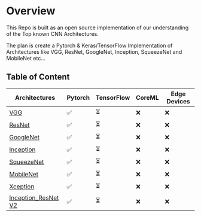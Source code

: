 # Overview

This Repo is built as an open source implementation of our understanding of the Top known CNN Architectures. 

The plan is create a Pytorch & Keras/TensorFlow Implementation of Architectures like VGG, ResNet, GoogleNet, Inception, SqueezeNet and MobileNet etc... 

## Table of Content

| Architectures            |   Pytorch  |    TensorFlow        |     CoreML       |      Edge Devices      |
| ---                      |     ---    | --- | --- | --- |
| [VGG](https://github.com/hamzaraouzi/CNN_architectures_pytorch/tree/main/VGG)                 |   ✅       |   ⏳   |   ❌   |    ❌   |
| [ResNet](https://github.com/hamzaraouzi/CNN_architectures_pytorch/tree/main/ResNet)                |   ✅        |   ⏳   |   ❌   |   ❌   |
| [GoogleNet](https://github.com/hamzaraouzi/CNN_architectures_pytorch/tree/main/GoogleNet)               |   ✅   |   ⏳   |   ❌   |   ❌   |
| [Inception](https://github.com/hamzaraouzi/CNN_architectures_pytorch/tree/main/Inception)             |   ✅   |   ⏳   |   ❌   |   ❌   |
| [SqueezeNet](https://github.com/hamzaraouzi/CNN_architectures_pytorch/tree/main/SqueezeNet)             |   ✅   |   ⏳   |   ❌   |   ❌   |
| [MobileNet](https://github.com/hamzaraouzi/CNN_architectures_pytorch/tree/main/MobileNet)              |   ✅   |   ⏳   |   ❌   |   ❌   |
| [Xception](https://github.com/hamzaraouzi/CNN_architectures_pytorch/tree/main/Xception)             |   ✅   |   ⏳   |   ❌   |   ❌   |
| [Inception_ResNet V2](https://github.com/hamzaraouzi/CNN_architectures_pytorch/tree/main/Inception-ResNet)    |   ✅   |   ⏳   |   ❌   |   ❌   |